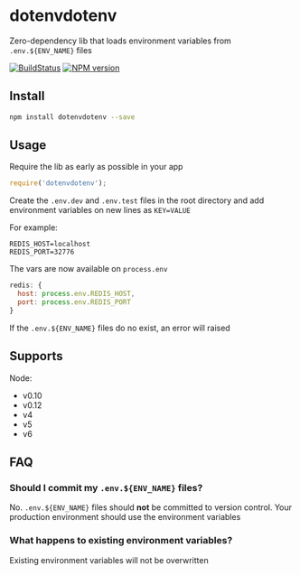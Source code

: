 # dotenvdotenv

Zero-dependency lib that loads environment variables from `.env.${ENV_NAME}` files

[![BuildStatus](https://img.shields.io/travis/nrotta/dotenvdotenv/master.svg?style=flat-square)](https://travis-ci.org/nrotta/dotenvdotenv)
[![NPM version](https://img.shields.io/npm/v/dotenvdotenv.svg?style=flat-square)](https://www.npmjs.com/package/dotenvdotenv)

## Install

```bash
npm install dotenvdotenv --save
```

## Usage

Require the lib as early as possible in your app

```javascript
require('dotenvdotenv');
```

Create the `.env.dev` and `.env.test` files in the root directory and add environment variables on new lines as `KEY=VALUE`

For example:

```
REDIS_HOST=localhost
REDIS_PORT=32776
```

The vars are now available on `process.env`

```javascript
redis: {
  host: process.env.REDIS_HOST,
  port: process.env.REDIS_PORT
}
```

If the `.env.${ENV_NAME}` files do no exist, an error will raised

## Supports

Node:
- v0.10
- v0.12
- v4
- v5
- v6

## FAQ

### Should I commit my `.env.${ENV_NAME}` files?

No. `.env.${ENV_NAME}` files should **not** be committed to version control. Your production environment should use the environment variables

### What happens to existing environment variables?

Existing environment variables will not be overwritten
